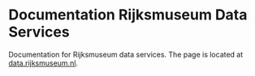 # Documentation Rijksmuseum Data Services

Documentation for Rijksmuseum data services. The page is located at [data.rijksmuseum.nl](https://data.rijksmuseum.nl).
